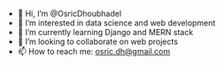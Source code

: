 - 👋 Hi, I’m @OsricDhoubhadel
- 👀 I’m interested in data science and web development
- 🌱 I’m currently learning Django and MERN stack
- 💞️ I’m looking to collaborate on web projects
- 📫 How to reach me: osric.dh@gmail.com

<!---
OsricDhoubhadel/OsricDhoubhadel is a ✨ special ✨ repository because its `README.md` (this file) appears on your GitHub profile.
You can click the Preview link to take a look at your changes.
--->
